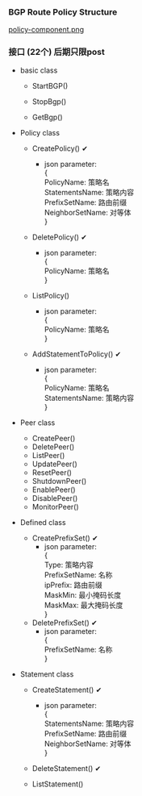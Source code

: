 ### BGP Route Policy Structure
[policy-component.png](https://github.com/osrg/gobgp/blob/master/docs/sources/policy-component.png)

### 接口  (22个) 后期只限post
+ basic class
    + StartBGP()  
    
    + StopBgp()
    
    + GetBgp()
    
+ Policy class
    + CreatePolicy() ✔
        + json parameter:  
        {  
           PolicyName: 策略名  
           StatementsName: 策略内容  
           PrefixSetName: 路由前缀  
           NeighborSetName: 对等体  
        }  
    
    + DeletePolicy() ✔
        + json parameter:  
        {  
          PolicyName: 策略名  
        }  
        
    + ListPolicy()
        + json parameter:  
        {  
          PolicyName: 策略名  
        }  
        
    + AddStatementToPolicy() ✔  
        + json parameter:  
        {  
           PolicyName: 策略名  
           StatementsName: 策略内容   
        }  

+ Peer class
    + CreatePeer()  
    + DeletePeer()
    + ListPeer()
    + UpdatePeer()
    + ResetPeer()
    + ShutdownPeer()
    + EnablePeer()
    + DisablePeer()
    + MonitorPeer()
    
+ Defined class
    + CreatePrefixSet() ✔  
        + json parameter:  
        {  
            Type: 策略内容  
            PrefixSetName: 名称  
            ipPrefix: 路由前缀  
            MaskMin: 最小掩码长度  
            MaskMax: 最大掩码长度  
        }  
    + DeletePrefixSet() ✔  
        + json parameter:  
        {  
            PrefixSetName: 名称  
        }  
+ Statement class  
    + CreateStatement() ✔  
        + json parameter:  
        {  
            StatementsName: 策略内容  
            PrefixSetName: 路由前缀  
            NeighborSetName: 对等体  
        }  
    + DeleteStatement() ✔
    
    + ListStatement()
